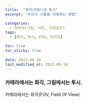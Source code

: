 ```yaml
---
title:  "화각(FOV)과 투시"
excerpt: "우리가 사물을 이해하는 방법"

categories:
  - 이미지(그림, 사진, 가상공간)
tags:
  - [화각, 투시, FOV, 이미지]

toc: true
toc_sticky: true
 
date: 2022-08-18
last_modified_at: 2022-08-18
---
```


### 카메라에서는 화각, 그림에서는 투시.  
카메라에서는 화각(FOV, Field Of View)